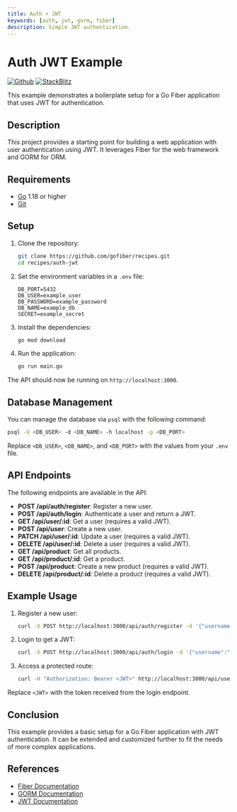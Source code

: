 ```yaml
---
title: Auth + JWT
keywords: [auth, jwt, gorm, fiber]
description: Simple JWT authentication.
---
```


# Auth JWT Example

[![Github](https://img.shields.io/static/v1?label=&message=Github&color=2ea44f&style=for-the-badge&logo=github)](https://github.com/gofiber/recipes/tree/master/auth-jwt) [![StackBlitz](https://img.shields.io/static/v1?label=&message=StackBlitz&color=2ea44f&style=for-the-badge&logo=StackBlitz)](https://stackblitz.com/github/gofiber/recipes/tree/master/auth-jwt)

This example demonstrates a boilerplate setup for a Go Fiber application that uses JWT for authentication.

## Description

This project provides a starting point for building a web application with user authentication using JWT. It leverages Fiber for the web framework and GORM for ORM.

## Requirements

- [Go](https://golang.org/dl/) 1.18 or higher
- [Git](https://git-scm.com/downloads)

## Setup

1. Clone the repository:
    ```bash
    git clone https://github.com/gofiber/recipes.git
    cd recipes/auth-jwt
    ```

2. Set the environment variables in a `.env` file:
    ```env
    DB_PORT=5432
    DB_USER=example_user
    DB_PASSWORD=example_password
    DB_NAME=example_db
    SECRET=example_secret
    ```

3. Install the dependencies:
    ```bash
    go mod download
    ```

4. Run the application:
    ```bash
    go run main.go
    ```

The API should now be running on `http://localhost:3000`.

## Database Management

You can manage the database via `psql` with the following command:
```bash
psql -U <DB_USER> -d <DB_NAME> -h localhost -p <DB_PORT>
```

Replace `<DB_USER>`, `<DB_NAME>`, and `<DB_PORT>` with the values from your `.env` file.

## API Endpoints

The following endpoints are available in the API:

- **POST /api/auth/register**: Register a new user.
- **POST /api/auth/login**: Authenticate a user and return a JWT.
- **GET /api/user/:id**: Get a user (requires a valid JWT).
- **POST /api/user**: Create a new user.
- **PATCH /api/user/:id**: Update a user (requires a valid JWT).
- **DELETE /api/user/:id**: Delete a user (requires a valid JWT).
- **GET /api/product**: Get all products.
- **GET /api/product/:id**: Get a product.
- **POST /api/product**: Create a new product (requires a valid JWT).
- **DELETE /api/product/:id**: Delete a product (requires a valid JWT).

## Example Usage

1. Register a new user:
    ```bash
    curl -X POST http://localhost:3000/api/auth/register -d '{"username":"testuser", "password":"testpassword", "email":"test@example.com"}' -H "Content-Type: application/json"
    ```

2. Login to get a JWT:
    ```bash
    curl -X POST http://localhost:3000/api/auth/login -d '{"username":"testuser", "password":"testpassword"}' -H "Content-Type: application/json"
    ```

3. Access a protected route:
    ```bash
    curl -H "Authorization: Bearer <JWT>" http://localhost:3000/api/user/1
    ```

Replace `<JWT>` with the token received from the login endpoint.

## Conclusion

This example provides a basic setup for a Go Fiber application with JWT authentication. It can be extended and customized further to fit the needs of more complex applications.

## References

- [Fiber Documentation](https://docs.gofiber.io)
- [GORM Documentation](https://gorm.io/docs/)
- [JWT Documentation](https://jwt.io/introduction/)
